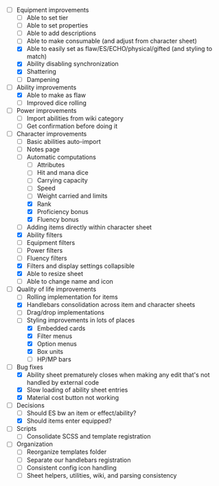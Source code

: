- [ ] Equipment improvements
  - [ ] Able to set tier
  - [ ] Able to set properties
  - [ ] Able to add descriptions
  - [ ] Able to make consumable (and adjust from character sheet)
  - [x] Able to easily set as flaw/ES/ECHO/physical/gifted (and styling to match)
  - [x] Ability disabling synchronization
  - [x] Shattering
  - [ ] Dampening
- [ ] Ability improvements
  - [x] Able to make as flaw
  - [ ] Improved dice rolling
- [ ] Power improvements
  - [ ] Import abilities from wiki category
  - [ ] Get confirmation before doing it
- [ ] Character improvements
  - [ ] Basic abilities auto-import
  - [ ] Notes page
  - [ ] Automatic computations
    - [ ] Attributes
    - [ ] Hit and mana dice
    - [ ] Carrying capacity
    - [ ] Speed
    - [ ] Weight carried and limits
    - [x] Rank
    - [x] Proficiency bonus
    - [x] Fluency bonus
  - [ ] Adding items directly within character sheet
  - [x] Ability filters
  - [ ] Equipment filters
  - [ ] Power filters
  - [ ] Fluency filters
  - [x] Filters and display settings collapsible
  - [x] Able to resize sheet
  - [ ] Able to change name and icon
- [ ] Quality of life improvements
  - [ ] Rolling implementation for items
  - [x] Handlebars consolidation across item and character sheets
  - [ ] Drag/drop implementations
  - [ ] Styling improvements in lots of places
    - [x] Embedded cards
    - [x] Filter menus
    - [x] Option menus
    - [x] Box units
    - [ ] HP/MP bars
- [ ] Bug fixes
  - [x] Ability sheet prematurely closes when making any edit that's not handled by external code
  - [x] Slow loading of ability sheet entries
  - [x] Material cost button not working
- [ ] Decisions
  - [ ] Should ES bw an item or effect/ability?
  - [x] Should items enter equipped?
- [ ] Scripts
  - [ ] Consolidate SCSS and template registration
- [ ] Organization
  - [ ] Reorganize templates folder
  - [ ] Separate our handlebars registration
  - [ ] Consistent config icon handling
  - [ ] Sheet helpers, utilities, wiki, and parsing consistency